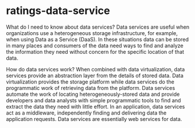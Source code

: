 # ratings-data-service

What do I need to know about data services?
Data services are useful when organizations use a heterogeneous storage infrastructure, for example, when using Data as a Service (DaaS).  In these situations data can be stored in many places and consumers of the data need ways to find and analyze the information they need without concern for the specific location of that data.

How do data services work?
When combined with data virtualization, data services provide an abstraction layer from the details of stored data. Data virtualization provides the storage platform while data services do the programmatic work of retrieving data from the platform.  Data services automate the work of locating heterogeneously-stored data and provide developers and data analysts with simple programmatic tools to find and extract the data they need with little effort.  In an application, data services act as a middleware, independently finding and delivering data the application requests.  Data services are essentially web services for data.
